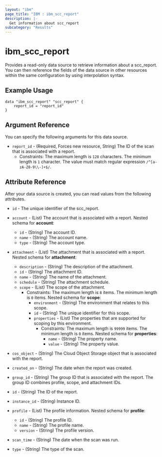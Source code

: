 ```yaml
---
layout: "ibm"
page_title: "IBM : ibm_scc_report"
description: |-
  Get information about scc_report
subcategory: "Results"
---
```


# ibm_scc_report

Provides a read-only data source to retrieve information about a scc_report. You can then reference the fields of the data source in other resources within the same configuration by using interpolation syntax.

## Example Usage

```hcl
data "ibm_scc_report" "scc_report" {
	report_id = "report_id"
}
```

## Argument Reference

You can specify the following arguments for this data source.

* `report_id` - (Required, Forces new resource, String) The ID of the scan that is associated with a report.
  * Constraints: The maximum length is `128` characters. The minimum length is `1` character. The value must match regular expression `/^[a-zA-Z0-9\\-]+$/`.

## Attribute Reference

After your data source is created, you can read values from the following attributes.

* `id` - The unique identifier of the scc_report.
* `account` - (List) The account that is associated with a report.
Nested schema for **account**:
	* `id` - (String) The account ID.
	* `name` - (String) The account name.
	* `type` - (String) The account type.

* `attachment` - (List) The attachment that is associated with a report.
Nested schema for **attachment**:
	* `description` - (String) The description of the attachment.
	* `id` - (String) The attachment ID.
	* `name` - (String) The name of the attachment.
	* `schedule` - (String) The attachment schedule.
	* `scope` - (List) The scope of the attachment.
	  * Constraints: The maximum length is `8` items. The minimum length is `0` items.
	Nested schema for **scope**:
		* `environment` - (String) The environment that relates to this scope.
		* `id` - (String) The unique identifier for this scope.
		* `properties` - (List) The properties that are supported for scoping by this environment.
		  * Constraints: The maximum length is `99999` items. The minimum length is `0` items.
		Nested schema for **properties**:
			* `name` - (String) The property name.
			* `value` - (String) The property value.

* `cos_object` - (String) The Cloud Object Storage object that is associated with the report.

* `created_on` - (String) The date when the report was created.

* `group_id` - (String) The group ID that is associated with the report. The group ID combines profile, scope, and attachment IDs.

* `id` - (String) The ID of the report.

* `instance_id` - (String) Instance ID.

* `profile` - (List) The profile information.
Nested schema for **profile**:
	* `id` - (String) The profile ID.
	* `name` - (String) The profile name.
	* `version` - (String) The profile version.

* `scan_time` - (String) The date when the scan was run.

* `type` - (String) The type of the scan.

